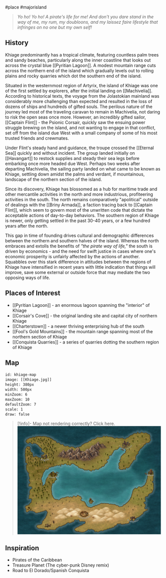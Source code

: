 #place #majorisland

> _Yo ho! Yo ho! A pirate's life for me! And don't you dare stand in the way of me, my rum, my doubloons, and my laissez faire lifestyle that infringes on no one but my own self!_
## History
Khiage predominantly has a tropical climate, featuring countless palm trees and sandy beaches, particularly along the inner coastline that looks out across the crystal blue [[Pyritian Lagoon]]. A modest mountain range cuts across the northern end of the island which gradually levels out to rolling plains and rocky quarries which dot the southern end of the island.

Situated in the westernmost region of Artyrix, the island of Khiage was one of the first settled by explorers, after the initial landing on [[Machivelia]]. According to historical texts, the voyage from the Jolastokian mainland was considerably more challenging than expected and resulted in the loss of dozens of ships and hundreds of gifted souls. The perilous nature of the journey led most of the traveling caravan to remain in Machivelia, not daring to risk the open seas once more. However, an incredibly gifted sailor, [[Captain Flint]] - the Psionic Corsair, quickly saw the ensuing power struggle brewing on the island, and not wanting to engage in that conflict, set off from the island due West with a small company of some of his most trusted friends and crewmates. 

Under Flint's steady hand and guidance, the troupe crossed the [[Eternal Sea]] quickly and without incident. The group landed initially on [[Havangart]] to restock supplies and steady their sea legs before embarking once more headed due West. Perhaps two weeks after departing Machivelia, the sailing party landed on what came to be known as Khiage, settling down amidst the palms and verdant, if mountainous, landscape of the northern section of the island.

Since its discovery, Khiage has blossomed as a hub for maritime trade and other mercantile activities in the north and more industrious, profiteering activities in the south. The north remains comparatively "apolitical" outside of dealings with the [[Briny Armada]], a faction tracing back to [[Captain Flint]], which seem to govern most of the unwritten code that dictate the acceptable actions of day-to-day behaviors. The southern region of Khiage is newer, only getting settled in the past 30-40 years, or a few hundred years after the north. 

This gap in time of founding drives cultural and demographic differences between the northern and southern halves of the island. Whereas the north embraces and extolls the benefits of _"the pirate way of life,"_ the south is driven by economics - and the need for swift justice in cases where one's economic prosperity is unfairly affected by the actions of another. Squabbles over this stark difference in attitudes between the regions of Khiage have intensified in recent years with little indication that things will improve, save some external or outside force that may mediate the two opposing ways of life.
## Places of Interest
- [[Pyritian Lagoon]] - an enormous lagoon spanning the "interior" of Khiage
- [[Corsair's Cove]] - the original landing site and capital city of northern Khiage
- [[Charterstown]] - a newer thriving enterprising hub of the south
- [[Fool's Gold Mountains]] - the mountain range spanning most of the northern section of Khiage
- [[Conquista Quarries]] - a series of quarries dotting the southern region of Khiage

## Map

```leaflet
id: khiage-map
image: [[Khiage.jpg]]
height: 380px
width: 500px
minZoom: 6
maxZoom: 10
defaultZoom: 7
scale: 1
draw: false
```

> [!info]- Map not rendering correctly? Click here.
> ![](img/maps/Khiage.jpg)
## Inspiration
- Pirates of the Caribbean
- Treasure Planet (The cyber-punk Disney remix)
- Road to El Dorado/Spanish Conquista